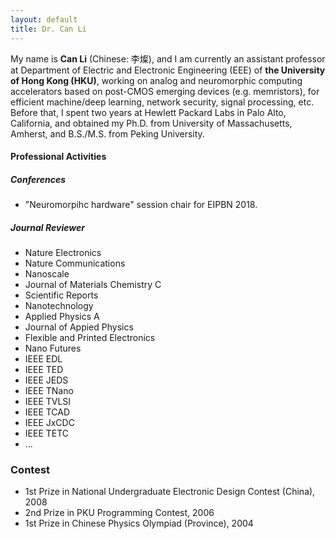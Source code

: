```yaml
---
layout: default
title: Dr. Can Li
---
```


My name is **Can Li** (Chinese: 李燦), and I am currently an assistant professor at Department of Electric and Electronic Engineering (EEE) of **the University of Hong Kong (HKU)**, working on analog and neuromorphic computing accelerators based on post-CMOS emerging devices (e.g. memristors), for efficient machine/deep learning, network security, signal processing, etc. Before that, I spent two years at Hewlett Packard Labs in Palo Alto, California, and obtained my Ph.D. from University of Massachusetts, Amherst, and B.S./M.S. from Peking University.

#### Professional Activities

##### Conferences
- "Neuromorpihc hardware" session chair for EIPBN 2018. 

##### Journal Reviewer
- Nature Electronics
- Nature Communications
- Nanoscale
- Journal of Materials Chemistry C
- Scientific Reports
- Nanotechnology
- Applied Physics A
- Journal of Appied Physics
- Flexible and Printed Electronics
- Nano Futures
- IEEE EDL
- IEEE TED
- IEEE JEDS
- IEEE TNano
- IEEE TVLSI
- IEEE TCAD
- IEEE JxCDC
- IEEE TETC
- ...

### Contest

- 1st Prize in National Undergraduate Electronic Design Contest (China), 2008
- 2nd Prize in PKU Programming Contest, 2006
- 1st Prize in Chinese Physics Olympiad (Province), 2004